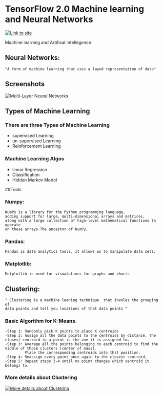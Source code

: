 # TensorFlow 2.0 Machine learning and Neural Networks
[![Link to site](https://img.shields.io/badge/link-000?style=for-the-badge&logo=ko-fi&logoColor=white)](https://b-khan7276.github.io/TensorFlow2.0_MachineLearning_Ai-/)


Machine learning and Artifical intellegence 

## Neural Networks:
    "A form of machine learning that uses a layed representation of data"




## Screenshots

![Multi-Layer Neural Networks](https://cdn-images-1.medium.com/max/1600/1*_M4bZyuwaGby6KMiYVYXvg.jpeg)


## Types of Machine Learning

### There are three Types of Machine Learning

- supervised Learning
- un-supervised Learning
- Reinforcement Learning

### Machine Learning Algos

- linear Regression
- Classification
- Hidden Markov Model

##Tools
### Numpy:
    NumPy is a library for the Python programming language, 
    adding support for large, multi-dimensional arrays and matrices,
    along with a large collection of high-level mathematical functions to operate 
    on these arrays.The ancestor of NumPy, 
### Pandas:
    Pandas is data analytics tools, it allows us to manipulate data sets.
### Matplotlib:
    Matplotlib is used for visualations for graphs and charts
    
 ## Clustering:
    " Clustering is a machine leaning technique  that involes the grouping of 
    data points and tell you locations of that data points " 
      
### Basic Algorithm for K-Means.
    -Step 1: Randomly pick K points to place K centroids
    -Step 2: Assign all the data points to the centroids by distance. The closest centroid to a point is the one it is assigned to.
    -Step 3: Average all the points belonging to each centroid to find the middle of those clusters (center of mass). 
             Place the corresponding centroids into that position.
    -Step 4: Reassign every point once again to the closest centroid.
    -Step 5: Repeat steps 3-4 until no point changes which centroid it belongs to.
  ### More details about Clustering
   [![More details about Clustering](https://img.shields.io/badge/link-000?style=for-the-badge&logo=ko-fi&logoColor=white)](https://towardsdatascience.com/the-5-clustering-algorithms-data-scientists-need-to-know-a36d136ef68)
 
